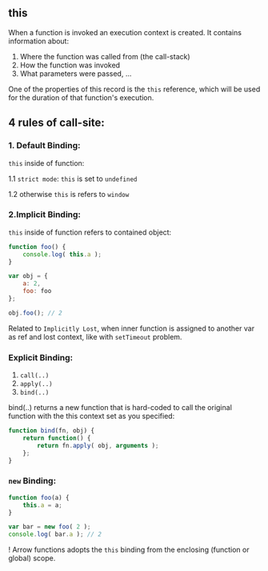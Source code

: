 ## this

When a function is invoked an execution context is created.
It contains information about:
1. Where the function was called from (the call-stack)
1. How the function was invoked
1. What parameters were passed, ...

One of the properties of this record is the ```this``` reference,
which will be used for the duration of that function's execution.

## 4 rules of call-site:

### 1. Default Binding:
```this``` inside of function:

1.1 ```strict mode```: ```this``` is set to ```undefined```

1.2 otherwise ```this``` is refers to ```window```
  
### 2.Implicit Binding:

```this``` inside of function refers to contained object:
```js
function foo() {
	console.log( this.a );
}

var obj = {
	a: 2,
	foo: foo
};

obj.foo(); // 2
```

Related to ```Implicitly Lost```, when inner function is assigned to another var as ref and lost context,
like with ```setTimeout``` problem.

### Explicit Binding:

1. ```call(..)```
1. ```apply(..)```
1. ```bind(..)```

bind(..) returns a new function that is hard-coded to call the original function
with the this context set as you specified:

```js
function bind(fn, obj) {
	return function() {
		return fn.apply( obj, arguments );
	};
}
```

### ```new``` Binding:

```js
function foo(a) {
	this.a = a;
}

var bar = new foo( 2 );
console.log( bar.a ); // 2
```

! Arrow functions adopts the ```this``` binding from the enclosing (function or global) scope.
